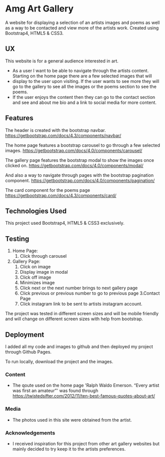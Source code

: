 # Amg Art Gallery

A website for displaying a selection of an artists images and poems as well as a way to be contacted and view more of the artists work.
Created using Bootstrap4, HTML5 & CSS3.

## UX

This website is for a general audience interested in art.

- As a user I want to be able to navigate through the artists content. Starting on the home page there are a few selected images that will
- display to the user upon visiting. If the user wants to see more they will go to the gallery to see all the images or the poems section to see the poems.
- If the user enjoys the content then they can go to the contact section and see and about me bio and a link to social media for more content.



## Features

The header is created with the bootstrap navbar.
https://getbootstrap.com/docs/4.3/components/navbar/

The home page features a bootstrap carousel to go through a few selected images.
https://getbootstrap.com/docs/4.0/components/carousel/

The gallery page features the bootstrap modal to show the images once clicked on.
https://getbootstrap.com/docs/4.0/components/modal/

And also a way to navigate through pages with the bootstrap pagination component.
https://getbootstrap.com/docs/4.0/components/pagination/

The card component for the poems page
https://getbootstrap.com/docs/4.3/components/card/


## Technologies Used

This project used Bootstrap4, HTML5 & CSS3 exclusively.


## Testing

1. Home Page:
    1. Click through carousel
2. Gallery Page:
    1. Click on image
    2. Display image in modal
    3. Click off image
    4. Minimizes image
    5. Click next or the next number brings to next gallery page
    6. Click previous or previous number to go to previous page
3.Contact Page
    1. Click instagram link to be sent to artists instagram account.

The project was tested in different screen sizes and will be mobile friendly and will change on different screen sizes with help from bootstrap.

## Deployment

I added all my code and images to github and then deployed my project through Github Pages.

To run locally, download the project and the images.


### Content
- The qoute used on the home page 'Ralph Waldo Emerson. “Every artist was first an amateur”' was found through https://twistedsifter.com/2012/11/ten-best-famous-quotes-about-art/

### Media
- The photos used in this site were obtained from the artist.

### Acknowledgements

- I received inspiration for this project from other art gallery websites but mainly decided to try keep it to the artists preferences.
